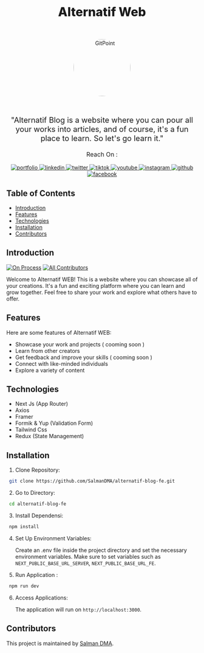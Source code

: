 <h1 align="center" style="font-size: 32px; font-weight: 800;"> Alternatif Web </h1> <br>
<p align="center">
  <a href="https://alternatif.com/">
    <img alt="GitPoint" title="GitPoint" src="https://res.cloudinary.com/dnrhctazp/image/upload/v1713146476/c5dmuzyrcomjw6cnyuan.png" style="width: 150px; border-radius: 50%;">
  </a>
</p> <br>

<p align="center" style="font-size: 20px; font-weight: 400;">
  "Alternatif Blog is a website where you can pour all your works into articles, and of course, it's a fun place to learn. So let's go learn it."
</p>

 <p align='center' style="font-size: 16px; font-weight: 400;"> Reach On :</p>
 
  <p align='center'>
  <a href="https://alternatif.com/">
    <img src="https://img.shields.io/badge/my_portfolio-000?style=for-the-badge&logo=ko-fi&logoColor=white" alt="portfolio">
  </a>
  <a href="https://www.linkedin.com/">
    <img src="https://img.shields.io/badge/linkedin-0A66C2?style=for-the-badge&logo=linkedin&logoColor=white" alt="linkedin">
  </a>
  <a href="https://twitter.com/">
    <img src="https://img.shields.io/badge/twitter-1DA1F2?style=for-the-badge&logo=twitter&logoColor=white" alt="twitter">
  </a>
  <a href="https://www.tiktok.com/@username">
    <img src="https://img.shields.io/badge/tiktok-000?style=for-the-badge&logo=tiktok&logoColor=white" alt="tiktok">
  </a>
  <a href="https://www.youtube.com/channel/UCChannelID">
    <img src="https://img.shields.io/badge/youtube-FF0000?style=for-the-badge&logo=youtube&logoColor=white" alt="youtube">
  </a>
  <a href="https://www.instagram.com/username">
    <img src="https://img.shields.io/badge/instagram-E4405F?style=for-the-badge&logo=instagram&logoColor=white" alt="instagram">
  </a>
  <a href="https://github.com/username">
    <img src="https://img.shields.io/badge/github-181717?style=for-the-badge&logo=github&logoColor=white" alt="github">
  </a>
  <a href="https://www.facebook.com/username">
    <img src="https://img.shields.io/badge/facebook-1877F2?style=for-the-badge&logo=facebook&logoColor=white" alt="facebook">
  </a>
</p>

<!-- START doctoc generated TOC please keep comment here to allow auto update -->
<!-- DON'T EDIT THIS SECTION, INSTEAD RE-RUN doctoc TO UPDATE -->

## Table of Contents

- [Introduction](#introduction)
- [Features](#features)
- [Technologies](#technologies)
- [Installation](#installation)
- [Contributors](#contributors)

<!-- END doctoc generated TOC please keep comment here to allow auto update -->

## Introduction

[![On Process](https://img.shields.io/badge/build-on_process-blue)](https://github.com/SalmanDMA/alternatif-blog-api)
[![All Contributors](https://img.shields.io/badge/all_contributors-1-orange.svg?style=flat-square)](#contributors-)

Welcome to Alternatif WEB! This is a website where you can showcase all of your creations. It's a fun and exciting platform where you can learn and grow together. Feel free to share your work and explore what others have to offer.

## Features

Here are some features of Alternatif WEB:

- Showcase your work and projects ( cooming soon )
- Learn from other creators
- Get feedback and improve your skills ( cooming soon )
- Connect with like-minded individuals
- Explore a variety of content

## Technologies

- Next Js (App Router)
- Axios
- Framer
- Formik & Yup (Validation Form)
- Tailwind Css
- Redux (State Management)

## Installation

1. Clone Repository:

```bash
 git clone https://github.com/SalmanDMA/alternatif-blog-fe.git
```

2. Go to Directory:

```bash
 cd alternatif-blog-fe
```

3. Install Dependensi:

```bash
 npm install
```

4. Set Up Environment Variables:

   Create an .env file inside the project directory and set the necessary environment variables. Make sure to set variables such as `NEXT_PUBLIC_BASE_URL_SERVER`, `NEXT_PUBLIC_BASE_URL_FE`.

5. Run Application :

```bash
 npm run dev
```

6. Access Applications:

   The application will run on `http://localhost:3000`.

## Contributors

This project is maintained by [Salman DMA](https://github.com/SALMANDMA).
